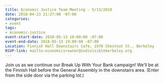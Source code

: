 ```yaml
---
title: Economic Justice Team Meeting - 5/13/2018
date: 2018-04-23 21:27:00 -07:00
categories:
- event
tags:
- economic-justice
event-start-date: 2018-05-13 18:00:00 -07:00
event-end-date: 2018-05-13 19:00:00 -07:00
Location: Finnish Hall Downstairs Cafe, 1970 Chestnut St., Berkeley
RSVP-link: mailto:economics+owner@indivisibleberkeley.org
---
```


Join us as we continue our Break Up With Your Bank campaign! We'll be at the Finnish Hall before the General Assembly in the downstairs area. (Enter from the side door via the parking lot.)